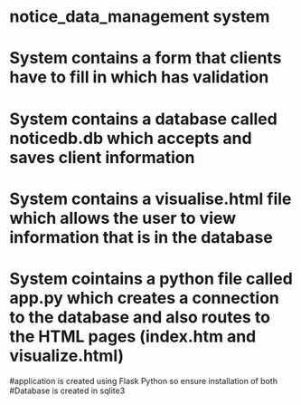 # notice_data_management system 
# System contains a form that clients have to fill in which has validation 
# System contains a database called noticedb.db which accepts and saves client information 
# System contains a visualise.html file which allows the user to view information that is in the database 
# System cointains a python file called app.py which creates a connection to the database and also routes to the HTML pages (index.htm and visualize.html)
#application is created using Flask Python so ensure installation of both 
#Database is created in sqlite3 

